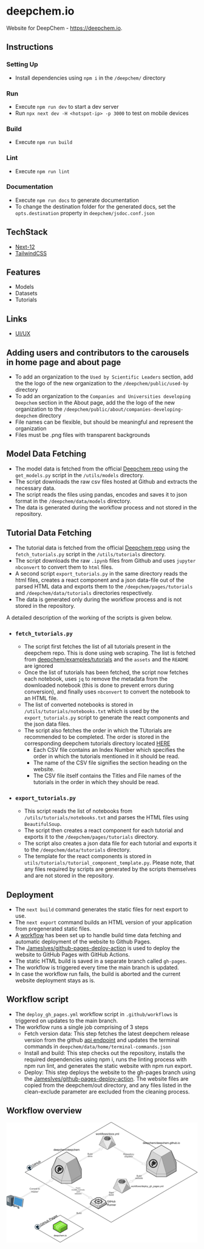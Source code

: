 # deepchem.io
Website for DeepChem - https://deepchem.io.

## Instructions
### Setting Up
- Install dependencies using `npm i` in the `/deepchem/` directory

### Run
- Execute `npm run dev` to start a dev server
- Run `npx next dev -H <hotspot-ip> -p 3000` to test on mobile devices

### Build
- Execute `npm run build`

### Lint
- Execute `npm run lint`

### Documentation
- Execute `npm run docs` to generate documentation
- To change the destination folder for the generated docs, set the `opts.destination` property in `deepchem/jsdoc.conf.json`

## TechStack
- [Next-12](https://nextjs.org/blog/next-12)
- [TailwindCSS](https://tailwindcss.com/)

## Features
- Models
- Datasets
- Tutorials

## Links
- [UI/UX](https://www.figma.com/file/lx8RDjCI7XyzLeUMmP7tCw/DeepChem?node-id=0%3A1&t=fen0Nhme)

## Adding users and contributors to the carousels in home page and about page
- To add an organization to the `Used by Scientific Leaders` section, add the the logo of the new organization to the `/deepchem/public/used-by ` directory
- To add an organization to the `Companies and Universities developing Deepchem` section in the About page, add the the logo of the new organization to the `/deepchem/public/about/companies-developing-deepchem` directory
- File names can be flexible, but should be meaningful and represent the organization
- Files must be .png files with transparent backgrounds

## Model Data Fetching
- The model data is fetched from the official [Deepchem repo](https://github.com/deepchem/deepchem/tree/master/docs/source/api_reference) using the `get_models.py` script in the `/utils/models` directory.
- The script downloads the raw csv files hosted at Github and extracts the necessary data.
- The script reads the files using pandas, encodes and saves it to json format in the `/deepchem/data/models` directory.
- The data is generated during the workflow process and not stored in the repository.

## Tutorial Data Fetching
- The tutorial data is fetched from the official [Deepchem repo](https://github.com/deepchem/deepchem/tree/master/docs/source/api_reference) using the `fetch_tutorials.py` script in the `/utils/tutorials` directory.
- The script downloads the raw `.ipynb` files from Github and uses `jupyter nbconvert` to convert them to `html` files.
- A second script `export_tutorials.py` in the same directory reads the html files, creates a react component and a json data-file out of the parsed HTML data and exports them to the `/deepchem/pages/tutorials` and `/deepchem/data/tutorials` directories respectively.
- The data is generated only during the workflow process and is not stored in the repository.

A detailed description of the working of the scripts is given below. 

- ### `fetch_tutorials.py`
  - The script first fetches the list of all tutorials present in the deepchem repo. This is done using web scraping. The list is fetched from [deepchem/examples/tutorials](https://github.com/deepchem/deepchem/tree/master/examples/tutorials) and the `assets` and the `README` are ignored
  - Once the list of tutorials has been fetched, the script now fetches each notebook, uses `jq` to remove the metadata from the downloaded notebook (this is done to prevent errors during conversion), and finally uses `nbconvert` to convert the notebook to an HTML file.
  - The list of converted notebooks is stored in `/utils/tutorials/notebooks.txt` which is used by the `export_tutorials.py` script to generate the react components and the json data files.
  - The script also fetches the order in which the TUtorials are recommended to be completed. The order is stored in the corresponding
  deepchem tutorials directory located [HERE](https://github.com/deepchem/deepchem/tree/master/examples/tutorials/website-render-order)
    - Each CSV file contains an Index Number which specifies the order in which the tutorials mentioned in it should be read. 
    - The name of the CSV file signifies the section heading on the website.
    - The CSV file itself contains the Titles and File names of the tutorials in the order in which they should be read.

- ### `export_tutorials.py`
  - This script reads the list of notebooks from `/utils/tutorials/notebooks.txt` and parses the HTML files using `BeautifulSoup`.
  - The script then creates a react component for each tutorial and exports it to the `/deepchem/pages/tutorials` directory.
  - The script also creates a json data file for each tutorial and exports it to the `/deepchem/data/tutorials` directory.
  - The template for the react components is stored in `utils/tutorials/tutorial_component_template.py`.
Please note, that any files required by scripts are generated by the scripts themselves and are not stored in the repository.

## Deployment
- The `next build` command generates the static files for next export to use.
- The `next export` command builds an HTML version of your application from pregenerated static files.
- A [workflow](#workflow-overview) has been set up to handle build time data fetching and automatic deployment of the website to Github Pages.
- The [JamesIves/github-pages-deploy-action](https://github.com/JamesIves/github-pages-deploy-action) is used to deploy the website to GitHub Pages with GitHub Actions.
- The static HTML build is saved in a separate branch called `gh-pages`.
- The workflow is triggered every time the main branch is updated.
- In case the workflow run fails, the build is aborted and the current website deployment stays as is.

## Workflow script
- The `deploy_gh_pages.yml` workflow script in `.github/workflows` is triggered on updates to the main branch.
- The workflow runs a single job comprising of 3 steps
   - Fetch version data: This step fetches the latest deepchem release version from the github [api endpoint](https://api.github.com/repos/deepchem/deepchem/releases) and updates the terminal commands in `deepchem/data/home/terminal-commands.json`
   - Install and build: This step checks out the repository, installs the required dependencies using npm i, runs the linting process with npm run lint, and generates the static website with npm run export. 
   - Deploy: This step deploys the website to the gh-pages branch using the [JamesIves/github-pages-deploy-action](https://github.com/JamesIves/github-pages-deploy-action). The website files are copied from the deepchem/out directory, and any files listed in the clean-exclude parameter are excluded from the cleaning process.

## Workflow overview

![](./public/assets/workflow.png)
